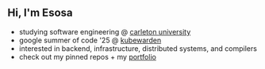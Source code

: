 ## Hi, I'm Esosa

- studying software engineering @ [carleton university](https://carleton.ca)
- google summer of code '25 @ [kubewarden](https://kubewarden.io)
- interested in backend, infrastructure, distributed systems, and compilers
- check out my pinned repos + my [portfolio](https://esosaohangbon.com)




